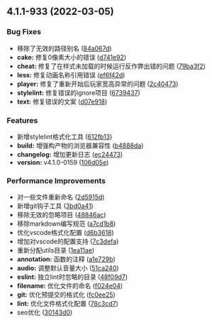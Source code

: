 ## 4.1.1-933 (2022-03-05)


### Bug Fixes

* 移除了无效的路径别名 ([84a067d](https://github.com/chiyukikana/fruit-wars/commit/84a067d63475bdc872e49c3426a132592b370ac4))
* **cake:** 修复0像素大小的错误 ([d741e92](https://github.com/chiyukikana/fruit-wars/commit/d741e923cd19a1bed8438b39f09dc8a6a7cf03a6))
* **cheat:** 修复了在样式未加载的时候运行反作弊出错的问题 ([79ba3f2](https://github.com/chiyukikana/fruit-wars/commit/79ba3f2508e3d9311000f6c1dae317a09da2006e))
* **less:** 修复动画名称引用错误 ([ef6f42d](https://github.com/chiyukikana/fruit-wars/commit/ef6f42d323c671bde5e80af0841b8598a90fa72f))
* **player:** 修复了重新开始后玩家宽高异常的问题 ([2c40473](https://github.com/chiyukikana/fruit-wars/commit/2c40473afc39c7b94424237d347201e8031ff5e4))
* **stylelint:** 修复错误的ignore项目 ([6739437](https://github.com/chiyukikana/fruit-wars/commit/673943777560a9e13d5be635e85a7dc92d21437e))
* **text:** 修复错误的文案 ([d07e918](https://github.com/chiyukikana/fruit-wars/commit/d07e9186d99c981a6fcfe04a83098035b1dbd0d3))


### Features

* 新增stylelint格式化工具 ([612fb13](https://github.com/chiyukikana/fruit-wars/commit/612fb13505c830ae8482cfadf47c44c87f23b890))
* **build:** 增强构产物的浏览器兼容性 ([b4888da](https://github.com/chiyukikana/fruit-wars/commit/b4888daab835f4c976c1b347e567f31d78b22646))
* **changelog:** 增加更新日志 ([ec24473](https://github.com/chiyukikana/fruit-wars/commit/ec244735fcddeb17bbc7576ff21a6a161d9ba71e))
* **version:** v4.1.0-0159 ([106d05e](https://github.com/chiyukikana/fruit-wars/commit/106d05e23870f4cb6c412e69fd4f15db6b5bcad5))


### Performance Improvements

* 对一些文件重新命名 ([2d5915d](https://github.com/chiyukikana/fruit-wars/commit/2d5915d250e9e743295e5f5c75f68e5865bede55))
* 新增git钩子工具 ([3bd0a41](https://github.com/chiyukikana/fruit-wars/commit/3bd0a419e28f40afe696e5a642a53bc8215987a2))
* 移除无效的忽略项目 ([48846ac](https://github.com/chiyukikana/fruit-wars/commit/48846ac6768ec3bb81786838c8a90f843ea21977))
* 移除markdown编写规范 ([a7cd1b8](https://github.com/chiyukikana/fruit-wars/commit/a7cd1b85ebf4a80e353855e76e8aee4f9da1244e))
* 优化vscode格式化配置 ([d6b3618](https://github.com/chiyukikana/fruit-wars/commit/d6b3618b16de087e52b9e5da1d77a4bdb541b24a))
* 增加对vscode的配置支持 ([7c3defa](https://github.com/chiyukikana/fruit-wars/commit/7c3defa3ebea798672bde4558e757bed196c16c3))
* 重新分配utils目录 ([1ea11ae](https://github.com/chiyukikana/fruit-wars/commit/1ea11ae29016ce1bee2bf13fda24ced7648e8f71))
* **annotation:** 函数的注释 ([a1e729b](https://github.com/chiyukikana/fruit-wars/commit/a1e729b7146f1e2033fd0238069f6eab5429f6a7))
* **audio:** 调整默认音量大小 ([51ca240](https://github.com/chiyukikana/fruit-wars/commit/51ca240cdec400d853aabd8eaa5d8676cdb8d4b2))
* **eslint:** 独立lint时忽略的目录 ([48f09d7](https://github.com/chiyukikana/fruit-wars/commit/48f09d7befabd3fe097b5ce7365371bab0430ab9))
* **filename:** 优化文件的命名 ([f024e04](https://github.com/chiyukikana/fruit-wars/commit/f024e0482fe730d8e236124e1862eda158a5b185))
* **git:** 优化预提交的格式化 ([fc0ee25](https://github.com/chiyukikana/fruit-wars/commit/fc0ee25a806fc34530a661ee3efabcce8b2fdade))
* **lint:** 优化文件格式化配置 ([78c3cd7](https://github.com/chiyukikana/fruit-wars/commit/78c3cd7f4b8f84f47842ce118c92b34e22e94a77))
* seo优化 ([30143d0](https://github.com/chiyukikana/fruit-wars/commit/30143d081b2dc61293e282e2e0c0704c89705d7f))



